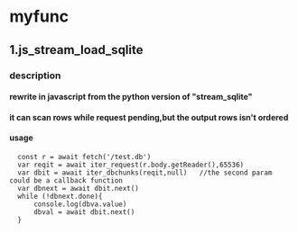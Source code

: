 # myfunc

## 1.js_stream_load_sqlite
### description
#### rewrite in javascript from the python version of "stream_sqlite" 
#### it can scan rows while request pending,but the output rows isn't ordered
#### usage
```
  const r = await fetch('/test.db')
  var reqit = await iter_request(r.body.getReader(),65536)
  var dbit = await iter_dbchunks(reqit,null)   //the second param could be a callback function
  var dbnext = await dbit.next()
  while (!dbnext.done){
      console.log(dbva.value)
      dbval = await dbit.next()
  }
```
